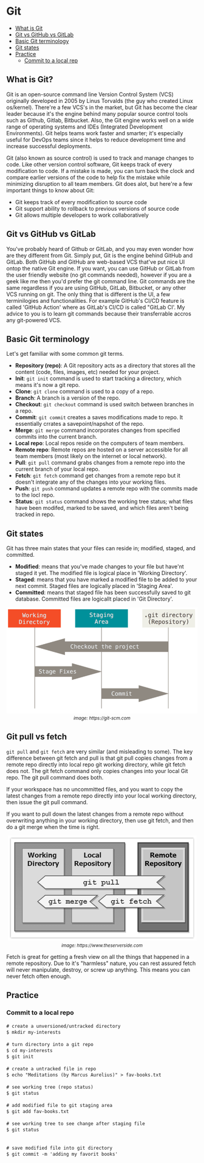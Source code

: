 # Git
* [What is Git](#what-is-git)
* [Git vs GitHub vs GitLab](#git-vs-github-vs-gitlab)
* [Basic Git terminology](#basic-git-terminology)
* [Git states](#git-states)
* [Practice](#practice)
  * [Commit to a local rep](#commit-to-a-local-repo)

## What is Git?
Git is an open-source command line Version Control System (VCS) originally developed in 2005 by Linus Torvalds (the guy who created Linux os/kernel). There're a few VCS's in the market, but Git has become the clear leader because it's the engine behind many popular source control tools such as Github, Gitlab, Bitbucket. Also, the Git engine works well on a wide range of operating systems and IDEs (Integrated Development Environments). Git helps teams work faster and smarter; it's especially useful for DevOps teams since it helps to reduce development time and increase successful deployments.

Git (also known as source control) is used to track and manage changes to code. Like other version control software, Git keeps track of every modification to code. If a mistake is made, you can turn back the clock and compare earlier versions of the code to help fix the mistake while minimizing disruption to all team members. Git does alot, but here're a few important things to know about Git:

* Git keeps track of every modification to source code
* Git support ability to rollback to previous versions of source code
* Git allows multiple developers to work collaboratively

## Git vs GitHub vs GitLab
You've probably heard of Github or GitLab, and you may even wonder how are they different from Git. Simply put, Git is the engine behind GitHub and GitLab. Both GitHub and GitHub are web-based VCS that've put nice UI ontop the native Git engine. If you want, you can use GitHub or GitLab from the user friendly website (no git commands needed), however if you are a geek like me then you'd prefer the git command line. Git commands are the same regardless if you are using GitHub, GitLab, Bitbucket, or any other VCS running on git. The only thing that is different is the UI, a few terminilogies and functionalities. For example GitHub's CI/CD feature is called 'GitHub Action' where as GitLab's CI/CD is called "GitLab CI'. My advice to you is to learn git commands because their transferrable accros any git-powered VCS.

## Basic Git terminology
Let's get familiar with some common git terms.

* **Repository (repo)**: A Git repository acts as a directory that stores all the content (code, files, images, etc) needed for your project.
* **Init**: `git init` command is used to start tracking a directory, which means it's now a git repo.
* **Clone**: `git clone` command is used to a copy of a repo.
* **Branch**: A branch is a version of the repo.
* **Checkout**: `git checkout` command is used switch between branches in a repo.
* **Commit**: `git commit` creates a saves modifications made to repo. It essentially crrates a savepoint/napshot of the repo.
* **Merge**: `git merge` command incorporates changes from specified commits into the current branch.
* **Local repo**: Local repos reside on the computers of team members.
* **Remote repo**: Remote repos are hosted on a server accessible for all team members (most likely on the internet or local network).
* **Pull**: `git pull` command grabs changes from a remote repo into the current branch of your local repo.
* **Fetch**: `git fetch` command get changes from a remote repo but it doesn't integrate any of the changes into your working files.
* **Push**: `git push` command updates a remote repo with the commits made to the locl repo.
* **Status**: `git status` command shows the working tree status; what files have been modifed, marked to be saved, and which files aren't being tracked in repo. 

## Git states
Git has three main states that your files can reside in; modified, staged, and committed.

* **Modified**: means that you've made changes to your file but have'nt staged it yet. The modified file is logical place in 'Working Directory'.
* **Staged**: means that you have marked a modified file to be added to your next commit. Staged files are logically placed in 'Staging Area'.
* **Committed**: means that staged file has been successfully saved to git database. Committed files are logicallt placed in 'Git Directory'.

<p align="center"><img src="../images/git-areas.png" ><br/><small><i>image: https://git-scm.com</i></small></p>

## Git pull vs fetch
`git pull` and `git fetch` are very similar (and misleading to some). The key difference between git fetch and pull is that git pull copies changes from a remote repo directly into local repo git working directory, while git fetch does not. The git fetch command only copies changes into your local Git repo. The git pull command does both.

If your workspace has no uncommitted files, and you want to copy the latest changes from a remote repo directly into your local working directory, then issue the git pull command.

If you want to pull down the latest changes from a remote repo without overwriting anything in your working directory, then use git fetch, and then do a git merge when the time is right.

<p align="center"><img src="../images/git-pull-vs-fetch.gif"><br/><small><i>image: https://www.theserverside.com</i></small></p>

Fetch is great for getting a fresh view on all the things that happened in a remote repository. Due to it's "harmless" nature, you can rest assured fetch will never manipulate, destroy, or screw up anything. This means you can never fetch often enough.

## Practice
### Commit to a local repo
```
# create a unversioned/untracked directory
$ mkdir my-interests

# turn directory into a git repo
$ cd my-interests
$ git init

# create a untracked file in repo
$ echo "Meditations (by Marcus Aurelius)" > fav-books.txt

# see working tree (repo status)
$ git status

# add modified file to git staging area
$ git add fav-books.txt

# see working tree to see change after staging file
$ git status


# save modified file into git directory
$ git commit -m 'adding my favorit books'
```
